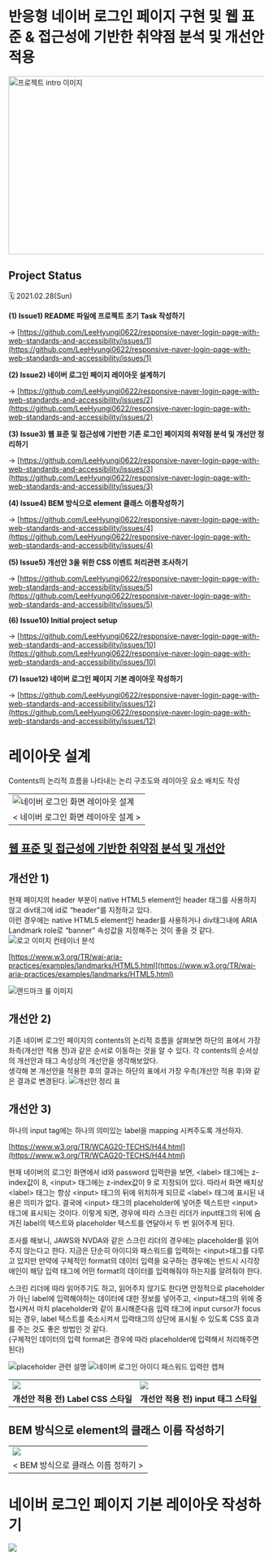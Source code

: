 <link rel="stylesheet" href="./style.css"/>

# 반응형 네이버 로그인 페이지 구현 및 웹 표준 & 접근성에 기반한 취약점 분석 및 개선안 적용

<img src="./img/210228_web_accessibility_img.png" alt="프로젝트 intro 이미지" width=600 height=350>

<section>
    <h2><b>Project Status</b></h2>

🗓️ 2021.02.28(Sun)

**(1) Issue1) README 파일에 프로젝트 초기 Task 작성하기**

→ [https://github.com/LeeHyungi0622/responsive-naver-login-page-with-web-standards-and-accessibility/issues/1](https://github.com/LeeHyungi0622/responsive-naver-login-page-with-web-standards-and-accessibility/issues/1)

**(2) Issue2) 네이버 로그인 페이지 레이아웃 설계하기**

→ [https://github.com/LeeHyungi0622/responsive-naver-login-page-with-web-standards-and-accessibility/issues/2](https://github.com/LeeHyungi0622/responsive-naver-login-page-with-web-standards-and-accessibility/issues/2)

**(3) Issue3) 웹 표준 및 접근성에 기반한 기존 로그인 페이지의 취약점 분석 및 개선안 정리하기**

→ [https://github.com/LeeHyungi0622/responsive-naver-login-page-with-web-standards-and-accessibility/issues/3](https://github.com/LeeHyungi0622/responsive-naver-login-page-with-web-standards-and-accessibility/issues/3)

**(4) Issue4) BEM 방식으로 element 클래스 이름작성하기**

→ [https://github.com/LeeHyungi0622/responsive-naver-login-page-with-web-standards-and-accessibility/issues/4](https://github.com/LeeHyungi0622/responsive-naver-login-page-with-web-standards-and-accessibility/issues/4)

**(5) Issue5) 개선안 3을 위한 CSS 이벤트 처리관련 조사하기**

→ [https://github.com/LeeHyungi0622/responsive-naver-login-page-with-web-standards-and-accessibility/issues/5](https://github.com/LeeHyungi0622/responsive-naver-login-page-with-web-standards-and-accessibility/issues/5)

**(6) Issue10) Initial project setup**

→ [https://github.com/LeeHyungi0622/responsive-naver-login-page-with-web-standards-and-accessibility/issues/10](https://github.com/LeeHyungi0622/responsive-naver-login-page-with-web-standards-and-accessibility/issues/10)

**(7) Issue12) 네이버 로그인 페이지 기본 레이아웃 작성하기**

→ [https://github.com/LeeHyungi0622/responsive-naver-login-page-with-web-standards-and-accessibility/issues/12](https://github.com/LeeHyungi0622/responsive-naver-login-page-with-web-standards-and-accessibility/issues/12)

</section>

# **레이아웃 설계**

Contents의 논리적 흐름을 나타내는 논리 구조도와 레이아웃 요소 배치도 작성

<table>
    <tr>
        <td>
            <img src="./img/210228_naver_login_page_layout_design.png" alt="네이버 로그인 화면 레이아웃 설계">
        </td>
    </tr>
    <tr>
        <td align="center">
            < 네이버 로그인 화면 레이아웃 설계 >
        </td>
    </tr>
</table>

<section>
<b>
    <ins>
        <h2>웹 표준 및 접근성에 기반한 취약점 분석 및 개선안</h2>
    </ins>
</b>

<section>
<h2><b>개선안 1)</b></h2> 현재 페이지의 header 부분이 native HTML5 element인 header 태그를 사용하지 않고 div태그에 id로 “header”를 지정하고 있다.<br/> 
이런 경우에는 native HTML5 element인 header를 사용하거나 div태그내에 ARIA Landmark role로 “banner” 속성값을 지정해주는 것이 좋을 것 같다.

<img src="./img/210228_html_css_naver_logo_part.png" alt="로고 이미지 컨테이너 분석">

[https://www.w3.org/TR/wai-aria-practices/examples/landmarks/HTML5.html](https://www.w3.org/TR/wai-aria-practices/examples/landmarks/HTML5.html)

<img src="./img/210228_html_css_landmark_rules.png" alt="랜드마크 룰 이미지">
</section>

<section>
<h2><b>개선안 2)</b></h2> 기존 네이버 로그인 페이지의 contents의 논리적 흐름을 살펴보면 하단의 표에서 가장 좌측(개선안 적용 전)과 같은 순서로 이동하는 것을 알 수 있다. 각 contents의 순서상의 개선안과 태그 속성상의 개선안을 생각해보았다.<br/>   
생각해 본 개선안을 적용한 후의 결과는 하단의 표에서 가장 우측(개선안 적용 후)와 같은 결과로 변경된다.

<img src="./img/210228_improvement_suggestion.png" alt="개선안 정리 표"/>
</section>

<section>
<h2><b>개선안</b> 3)</h2>하나의 input tag에는 하나의 의미있는 label을 mapping 시켜주도록 개선하자.

[https://www.w3.org/TR/WCAG20-TECHS/H44.html](https://www.w3.org/TR/WCAG20-TECHS/H44.html)

현재 네이버의 로그인 화면에서 id와 password 입력란을 보면, \<label> 태그에는 z-index값이 8, \<input> 태그에는 z-index값이 9 로 지정되어 있다. 따라서 화면 배치상 \<label> 태그는 항상 \<input> 태그의 뒤에 위치하게 되므로 \<label> 태그에 표시된 내용은 의미가 없다. 결국에 \<input> 태그의 placeholder에 넣어준 텍스트만 \<input> 태그에 표시되는 것이다. 이렇게 되면, 경우에 따라 스크린 리더가 input태그의 뒤에 숨겨진 label의 텍스트와 placeholder 텍스트를 연달아서 두 번 읽어주게 된다.

조사를 해보니, JAWS와 NVDA와 같은 스크린 리더의 경우에는 placeholder를 읽어주지 않는다고 한다. 지금은 단순히 아이디와 패스워드를 입력하는 \<input>태그를 다루고 있지만 만약에 구체적인 format의 데이터 입력을 요구하는 경우에는 반드시 시각장애인이 해당 입력 태그에 어떤 format의 데이터를 입력해줘야 하는지를 알려줘야 한다.

스크린 리더에 따라 읽어주기도 하고, 읽어주지 않기도 한다면 안정적으로 placeholder가 아닌 label에 입력해야하는 데이터에 대한 정보를 넣어주고, \<input>태그의 위에 중첩시켜서 마치 placeholder와 같이 표시해준다음 입력 태그에 input cursor가 focus되는 경우, label 텍스트를 축소시켜서 입력태그의 상단에 표시될 수 있도록 CSS 효과를 주는 것도 좋은 방법인 것 같다. <br/>
(구체적인 데이터의 입력 format은 경우에 따라 placeholder에 입력해서 처리해주면 된다)

<img src="./img/210228_placeholder_explanation.png" alt="placeholder 관련 설명"/>

<img src="./img/210228_naver_id_paddword_input_tag.png" alt="네이버 로그인 아이디 패스워드 입력란 캡쳐"/>

<table>
    <tr>
        <td>
            <img src="./img/210228_label_css.png">
        </td>
        <td>
            <img src="./img/210228_input_tag_css.png">
        </td>
    </tr>
    <tr>
        <td align="center">
            <b>개선안 적용 전) Label CSS 스타일</b>
        </td>
        <td align="center">
            <b>개선안 적용 전) input 태그 스타일</b>
        </td>
    </tr>
</table>

</section>

</section>

<section>

# **BEM 방식으로 element의 클래스 이름 작성하기**

<table>
    <tr>
        <td>
            <img src="./img/210228_class_name.png">
        </td>
    </tr>
    <tr>
        <td align="center">
            < BEM 방식으로 클래스 이름 정하기 >
        </td>
    </tr>
</table>

</section>

<section>

</section>

# **네이버 로그인 페이지 기본 레이아웃 작성하기**

<img src="./img/210228_basic_login_form.png">

</section>
